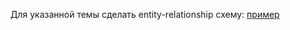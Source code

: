 Для указанной темы сделать entity-relationship схему: [пример](https://drive.google.com/file/d/1dSAAKa-evO-Qy0wW_iCxeWXMSB3uxsKo/view?usp=sharing)
